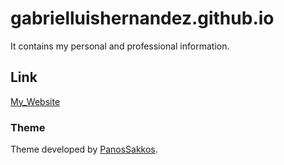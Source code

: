 # gabrielluishernandez.github.io

It contains my personal and professional information.

## Link
[My_Website](https://gabrielluishernandez.github.io/)


### Theme

Theme developed by [PanosSakkos](https://github.com/PanosSakkos/personal-jekyll-theme).
